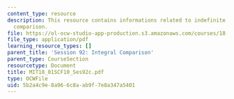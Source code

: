 ```yaml
---
content_type: resource
description: This resource contains informations related to indefinite integrals and
  comparison.
file: https://ol-ocw-studio-app-production.s3.amazonaws.com/courses/18-01sc-single-variable-calculus-fall-2010/5b2a4c9e8a966c8aab9f7e8a347a5401_MIT18_01SCF10_Ses92c.pdf
file_type: application/pdf
learning_resource_types: []
parent_title: 'Session 92: Integral Comparison'
parent_type: CourseSection
resourcetype: Document
title: MIT18_01SCF10_Ses92c.pdf
type: OCWFile
uid: 5b2a4c9e-8a96-6c8a-ab9f-7e8a347a5401
---
```


